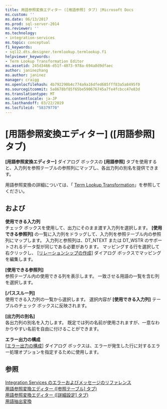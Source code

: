 ```yaml
---
title: 用語参照変換エディター ([用語参照] タブ) |Microsoft Docs
ms.custom: ''
ms.date: 06/13/2017
ms.prod: sql-server-2014
ms.reviewer: ''
ms.technology:
- integration-services
ms.topic: conceptual
f1_keywords:
- sql12.dts.designer.termlookup.termlookup.f1
helpviewer_keywords:
- Term Lookup Transformation Editor
ms.assetid: 245d3466-d51f-4073-978a-694a8d9dfaec
author: janinezhang
ms.author: janinez
manager: craigg
ms.openlocfilehash: 4b792290b4c774a9a16dfed685fff83a5a8495f0
ms.sourcegitcommit: 5a8678bf85f65be590676745a7fe4fcbcc47e83d
ms.translationtype: MT
ms.contentlocale: ja-JP
ms.lasthandoff: 03/22/2019
ms.locfileid: "58379770"
---
```

# <a name="term-lookup-transformation-editor-term-lookup-tab"></a>[用語参照変換エディター] ([用語参照] タブ)
  **[用語参照変換エディター]** ダイアログ ボックスの **[用語参照]** タブを使用すると、入力列を参照テーブルの参照列にマップし、各出力列の別名を提供できます。  
  
 用語参照変換の詳細については、「 [Term Lookup Transformation](data-flow/transformations/lookup-transformation.md)」を参照してください。  
  
## <a name="options"></a>および  
 **使用できる入力列**  
 チェック ボックスを使用して、出力にそのまま渡す入力列を選択します。 **[使用できる参照列]** の一覧に入力列をドラッグして、入力列を参照テーブル内の参照列にマップします。 入力列と参照列は、DT_NTEXT または DT_WSTR のサポートされるデータ型が同じである必要があります。 マッピングする行を選択して右クリックし、 [[リレーションシップの作成]](data-flow/transformations/create-relationships.md) ダイアログ ボックスでマッピングを編集します。  
  
 **[使用できる参照列]**  
 参照テーブル内の使用できる列を表示します。 一致させる用語の一覧を含む列を選択します。  
  
 **[パススルー列]**  
 使用できる入力列の一覧から選択します。 選択内容が **[使用できる入力列]** テーブルのチェック ボックスに反映されます。  
  
 **[出力列の別名]**  
 各出力列の別名を入力します。 既定では列の名前が使用されますが、一意なわかりやすい名前を自由に付けることができます。  
  
 **エラー出力の構成**  
 [[エラー出力の構成]](../../2014/integration-services/configure-error-output.md) ダイアログ ボックスは、エラーが発生した行に対するエラー処理オプションを指定するために使用します。  
  
## <a name="see-also"></a>参照  
 [Integration Services のエラーおよびメッセージのリファレンス](../../2014/integration-services/integration-services-error-and-message-reference.md)   
 [用語参照変換エディター ([参照テーブル] タブ)](../../2014/integration-services/term-lookup-transformation-editor-reference-table-tab.md)   
 [用語参照変換エディター ([詳細設定] タブ)](../../2014/integration-services/term-lookup-transformation-editor-advanced-tab.md)   
 [用語抽出変換](data-flow/transformations/term-extraction-transformation.md)  
  
  
